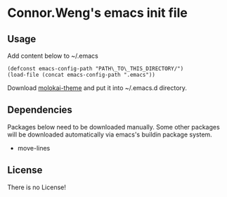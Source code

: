 Connor.Weng's emacs init file
==================

Usage
-------------

Add content below to ~/.emacs

    (defconst emacs-config-path "PATH\_TO\_THIS_DIRECTORY/")
    (load-file (concat emacs-config-path ".emacs"))

Download [molokai-theme](https://raw2.github.com/alloy-d/color-theme-molokai/master/molokai-theme.el) and put it into ~/.emacs.d directory.

Dependencies
-------------

Packages below need to be downloaded manually. Some other packages will be downloaded automatically via emacs's buildin package system.

* move-lines

License
-------

There is no License!
